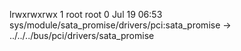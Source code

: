 lrwxrwxrwx 1 root root 0 Jul 19 06:53 sys/module/sata_promise/drivers/pci:sata_promise -> ../../../bus/pci/drivers/sata_promise
